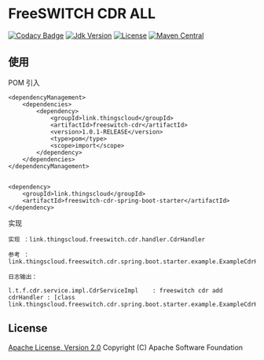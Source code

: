 # FreeSWITCH CDR ALL

[![Codacy Badge](https://api.codacy.com/project/badge/Grade/4af5b27cd33340f990d01b009ff15a55)](https://app.codacy.com/gh/zhouhailin/freeswitch-cdr-all?utm_source=github.com&utm_medium=referral&utm_content=zhouhailin/freeswitch-cdr-all&utm_campaign=Badge_Grade_Settings)
[![Jdk Version](https://img.shields.io/badge/JDK-1.8-green.svg)](https://img.shields.io/badge/JDK-1.8-green.svg)
[![License](https://img.shields.io/badge/license-Apache%202-4EB1BA.svg)](https://www.apache.org/licenses/LICENSE-2.0.html)
[![Maven Central](https://maven-badges.herokuapp.com/maven-central/link.thingscloud/freeswitch-cdr-all/badge.svg)](https://maven-badges.herokuapp.com/maven-central/link.thingscloud/freeswitch-esl-all/)


## 使用

POM 引入

    <dependencyManagement>
        <dependencies>
            <dependency>
                <groupId>link.thingscloud</groupId>
                <artifactId>freeswitch-cdr</artifactId>
                <version>1.0.1-RELEASE</version>
                <type>pom</type>
                <scope>import</scope>
            </dependency>
        </dependencies>
    </dependencyManagement>


    <dependency>
        <groupId>link.thingscloud</groupId>
        <artifactId>freeswitch-cdr-spring-boot-starter</artifactId>
    </dependency>


实现

    实现 ：link.thingscloud.freeswitch.cdr.handler.CdrHandler
    
    参考 ：link.thingscloud.freeswitch.cdr.spring.boot.starter.example.ExampleCdrHandler

    日志输出：
    
    l.t.f.cdr.service.impl.CdrServiceImpl    : freeswitch cdr add cdrHandler : [class link.thingscloud.freeswitch.cdr.spring.boot.starter.example.ExampleCdrHandler].


## License

[Apache License, Version 2.0](http://www.apache.org/licenses/LICENSE-2.0.html) Copyright (C) Apache Software Foundation
